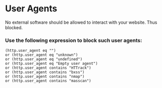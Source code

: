 # User Agents

No external software should be allowed to interact with your website. Thus blocked.

### Use the following expression to block such user agents:

```
(http.user_agent eq "")
or (http.user_agent eq "unknown")
or (http.user_agent eq "undefined")
or (http.user_agent eq "Empty user agent")
or (http.user_agent contains "HTTrack")
or (http.user_agent contains "bxss")
or (http.user_agent contains "nmap")
or (http.user_agent contains "masscan")
```

